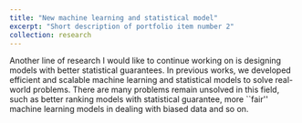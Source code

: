 ```yaml
---
title: "New machine learning and statistical model"
excerpt: "Short description of portfolio item number 2"
collection: research
---
```


Another line of research I would like to continue working on is designing models with better statistical guarantees. In previous works, we developed efficient and scalable machine learning and statistical models to solve real-world problems. There are many problems remain unsolved in this field, such as better ranking models with statistical guarantee, more ``fair'' machine learning models in dealing with biased data and so on.
